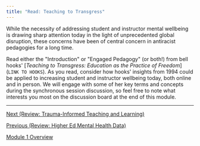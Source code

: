 ```yaml
---
title: "Read: Teaching to Transgress"
---
```


While the necessity of addressing student and instructor mental
wellbeing is drawing sharp attention today in the light of
unprecedented global disruption, these concerns have been of central
concern in antiracist pedagogies for a long time.

Read either the "Introduction" or "Engaged Pedagogy" (or both!) from
bell hooks' [*Teaching to Transgress: Education as the Practice of
Freedom*](`LINK TO HOOKS`). As you read, consider how hooks' insights
from 1994 could be applied to increasing student and instructor
wellbeing today, both online and in person. We will engage with some
of her key terms and concepts during the synchronous session
discussion, so feel free to note what interests you most on the
discussion board at the end of this module.

------------------

[Next (Review: Trauma-Informed Teaching and Learning)](./titl.md)

[Previous (Review: Higher Ed Mental Health Data)](./mental-health-data.md)

[Module 1 Overview](./module1.md)
